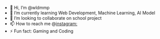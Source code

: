 - 👋 Hi, I’m @wldmmp
- 🌱 I’m currently learning Web Development, Machine Learning, AI Model
- 💞️ I’m looking to collaborate on school project
- 📫 How to reach me @[instagram:](https://www.instagram.com/wldmmp/)
- ⚡ Fun fact: Gaming and Coding

<!---
wldmmp/wldmmp is a ✨ special ✨ repository because its `README.md` (this file) appears on your GitHub profile.
You can click the Preview link to take a look at your changes.
--->
